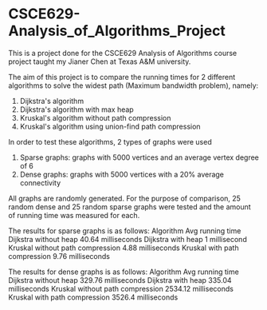 # CSCE629-Analysis_of_Algorithms_Project

This is a project done for the CSCE629 Analysis of Algorithms course project taught my Jianer Chen at Texas A&M university.

The aim of this project is to compare the running times for 2 different algorithms to solve the widest path (Maximum bandwidth problem), namely:
1. Dijkstra's algorithm
2. Dijkstra's algorithm with max heap
3. Kruskal's algorithm without path compression
4. Kruskal's algorithm using union-find path compression

In order to test these algorithms, 2 types of graphs were used
1. Sparse graphs: graphs with 5000 vertices and an average vertex degree of 6
2. Dense graphs: graphs with 5000 vertices with a 20% average connectivity

All graphs are randomly generated. For the purpose of comparison, 25 random dense and 25 random sparse graphs were tested and the amount of running time was measured for each.

The results for sparse graphs is as follows:
Algorithm	                         Avg running time
Dijkstra without heap	            40.64 milliseconds
Dijkstra with heap	              1 millisecond
Kruskal without path compression	4.88 milliseconds
Kruskal with path compression 	  9.76 milliseconds

The results for dense graphs is as follows:
Algorithm	                           Avg running time
Dijkstra without heap	              329.76 milliseconds
Dijkstra with heap	                335.04 milliseconds
Kruskal without path compression	  2534.12 milliseconds
Kruskal with path compression	      3526.4 milliseconds

